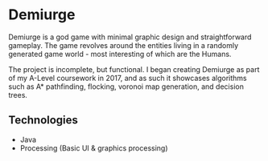 # Demiurge
Demiurge is a god game with minimal graphic design and straightforward gameplay. The game revolves around the entities living in a randomly generated game world - most interesting of which are the Humans.

The project is incomplete, but functional. I began creating Demiurge as part of my A-Level coursework in 2017, and as such it showcases algorithms such as A* pathfinding, flocking, voronoi map generation, and decision trees.

## Technologies
- Java
- Processing (Basic UI & graphics processing)

